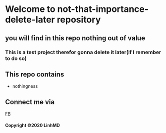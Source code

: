 # Welcome to not-that-importance-delete-later repository
## you will find in this repo nothing out of value
### This is a test project therefor gonna delete it later(if I remember to do so)
## This repo contains
* nothingness
## Connect me via
[FB](https://www.facebook.com/profile.php?id=100010471746819)
#### Copyright ©2020 LinhMD
